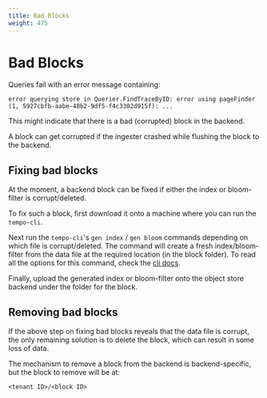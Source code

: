 ```yaml
---
title: Bad Blocks
weight: 475
---
```


# Bad Blocks

Queries fail with an error message containing:

```
error querying store in Querier.FindTraceByID: error using pageFinder (1, 5927cbfb-aabe-48b2-9df5-f4c3302d915f): ...
```

This might indicate that there is a bad (corrupted) block in the backend.

A block can get corrupted if the ingester crashed while flushing the block to the backend.

## Fixing bad blocks

At the moment, a backend block can be fixed if either the index or bloom-filter is corrupt/deleted.

To fix such a block, first download it onto a machine where you can run the `tempo-cli`.

Next run the `tempo-cli`'s `gen index` / `gen bloom` commands depending on which file is corrupt/deleted.
The command will create a fresh index/bloom-filter from the data file at the required location (in the block folder).
To read all the options for this command, check the [cli docs](../../operations/tempo_cli).

Finally, upload the generated index or bloom-filter onto the object store backend under the folder for the block.

## Removing bad blocks

If the above step on fixing bad blocks reveals that the data file is corrupt, the only remaining solution is to delete
the block, which can result in some loss of data.

The mechanism to remove a block from the backend is backend-specific, but the block to remove will be at:

```
<tenant ID>/<block ID>
```
